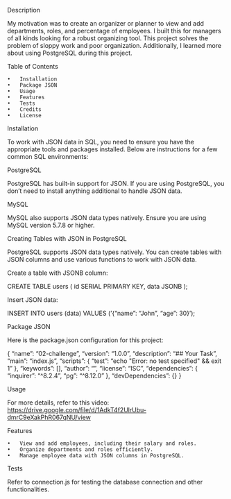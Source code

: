 Description

My motivation was to create an organizer or planner to view and add departments, roles, and percentage of employees. I built this for managers of all kinds looking for a robust organizing tool. This project solves the problem of sloppy work and poor organization. Additionally, I learned more about using PostgreSQL during this project.

Table of Contents

	•	Installation
	•	Package JSON
	•	Usage
	•	Features
	•	Tests
	•	Credits
	•	License

Installation

To work with JSON data in SQL, you need to ensure you have the appropriate tools and packages installed. Below are instructions for a few common SQL environments:

PostgreSQL

PostgreSQL has built-in support for JSON. If you are using PostgreSQL, you don’t need to install anything additional to handle JSON data.

MySQL

MySQL also supports JSON data types natively. Ensure you are using MySQL version 5.7.8 or higher.

Creating Tables with JSON in PostgreSQL

PostgreSQL supports JSON data types natively. You can create tables with JSON columns and use various functions to work with JSON data.

Create a table with JSONB column:

CREATE TABLE users (
id SERIAL PRIMARY KEY,
data JSONB
);

Insert JSON data:

INSERT INTO users (data) VALUES (’{“name”: “John”, “age”: 30}’);

Package JSON

Here is the package.json configuration for this project:

{
“name”: “02-challenge”,
“version”: “1.0.0”,
“description”: “## Your Task”,
“main”: “index.js”,
“scripts”: {
“test”: “echo "Error: no test specified" && exit 1”
},
“keywords”: [],
“author”: “”,
“license”: “ISC”,
“dependencies”: {
“inquirer”: “^8.2.4”,
“pg”: “^8.12.0”
},
“devDependencies”: {}
}

Usage

For more details, refer to this video: https://drive.google.com/file/d/1AdkT4f2UlrUbu-dmrC9eXakPhR067qNU/view

Features

	•	View and add employees, including their salary and roles.
	•	Organize departments and roles efficiently.
	•	Manage employee data with JSON columns in PostgreSQL.

Tests

Refer to connection.js for testing the database connection and other functionalities.




